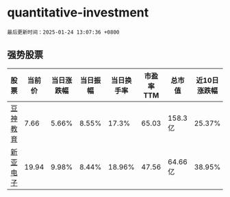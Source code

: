 # quantitative-investment

`最后更新时间：2025-01-24 13:07:36 +0800`

## 强势股票

|股票|当前价|当日涨跌幅|当日振幅|当日换手率|市盈率TTM|总市值|近10日涨跌幅|
|----|----|----|----|----|----|----|----|
|[豆神教育](https://xueqiu.com/S/SZ300010)|7.66|5.66%|8.55%|17.3%|65.03|158.3亿|25.37%|
|[新亚电子](https://xueqiu.com/S/SH605277)|19.94|9.98%|8.44%|18.96%|47.56|64.66亿|38.95%|
